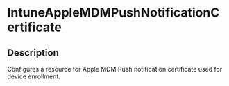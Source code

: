 
# IntuneAppleMDMPushNotificationCertificate

## Description

Configures a resource for Apple MDM Push notification certificate used for device enrollment.
